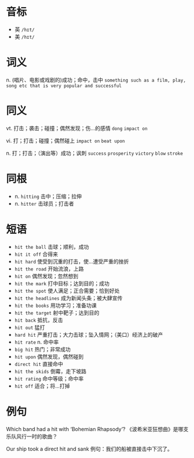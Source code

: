 # 音标

- 英 `/hɪt/`
- 美 `/hɪt/`

# 词义

n. (唱片、电影或戏剧的)成功；命中，击中
`something such as a film, play, song etc that is very popular and successful`

# 同义

vt. 打击；袭击；碰撞；偶然发现；伤…的感情
`dong` `impact on`

vi. 打；打击；碰撞；偶然碰上
`impact on` `beat upon`

n. 打；打击；（演出等）成功；讽刺
`success` `prosperity` `victory` `blow` `stroke`

# 同根

- n. `hitting` 击中；压缩；拉伸
- n. `hitter` 击球员；打击者

# 短语

- `hit the ball` 击球；顺利，成功
- `hit it off` 合得来
- `hit hard` 使受到沉重的打击，使…遭受严重的挫折
- `hit the road` 开始流浪，上路
- `hit on` 偶然发现；忽然想到
- `hit the mark` 打中目标；达到目的；成功
- `hit the spot` 使人满足；正合需要；恰到好处
- `hit the headlines` 成为新闻头条；被大肆宣传
- `hit the books` 用功学习；准备功课
- `hit the target` 射中靶子；达到目的
- `hit back` 抵抗，反击
- `hit out` 猛打
- `hard hit` 严重打击；大力击球；坠入情网；（美口）经济上的破产
- `hit rate` n. 命中率
- `big hit` 热门；非常成功
- `hit upon` 偶然发现，偶然碰到
- `direct hit` 直接命中
- `hit the skids` 倒霉，走下坡路
- `hit rating` 命中等级；命中率
- `hit off` 适合；将…打掉

# 例句

Which band had a hit with ‘Bohemian Rhapsody’?
《波希米亚狂想曲》是哪支乐队风行一时的歌曲？

Our ship took a direct hit and sank
例句：我们的船被直接击中下沉了。


